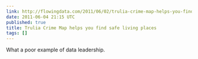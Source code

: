 ```yaml
---
link: http://flowingdata.com/2011/06/02/trulia-crime-map-helps-you-find-safe-living-places/
date: 2011-06-04 21:15 UTC
published: true
title: Trulia Crime Map helps you find safe living places
tags: []
---
```


What a poor example of data leadership.
